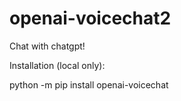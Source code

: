 # openai-voicechat2
 
Chat with chatgpt!

Installation (local only):

python -m pip install openai-voicechat

